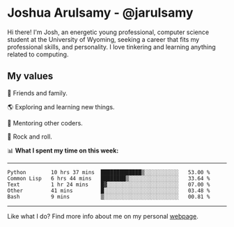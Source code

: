 # Joshua Arulsamy - @jarulsamy

Hi there! I'm Josh, an energetic young professional, computer science student at the University of Wyoming, seeking a career that fits my professional skills, and personality. I love tinkering and learning anything related to computing.

## My values

:yellow_heart: Friends and family.

:earth_americas: Exploring and learning new things.

:book: Mentoring other coders.

:guitar: Rock and roll.

:bar_chart: **What I spent my time on this week:**

------
<!--START_SECTION:waka-->
```text
Python        10 hrs 37 mins  █████████████▒░░░░░░░░░░░   53.00 % 
Common Lisp   6 hrs 44 mins   ████████▒░░░░░░░░░░░░░░░░   33.64 % 
Text          1 hr 24 mins    █▓░░░░░░░░░░░░░░░░░░░░░░░   07.00 % 
Other         41 mins         █░░░░░░░░░░░░░░░░░░░░░░░░   03.48 % 
Bash          9 mins          ▒░░░░░░░░░░░░░░░░░░░░░░░░   00.81 % 
```
<!--END_SECTION:waka-->
------

Like what I do? Find more info about me on my personal [webpage](https://arulsamy.me).
